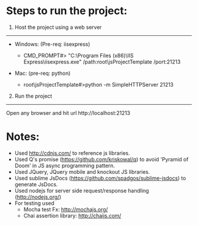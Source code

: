 Steps to run the project:
=========================

1. Host the project using a web server
--------------------------------------
* Windows: (Pre-req: iisexpress)
	* CMD_PROMPT#> "C:\Program Files (x86)\IIS Express\iisexpress.exe" /path:root\jsProjectTemplate /port:21213

* Mac: (pre-req: python)
	* root\jsProjectTemplate#>python -m SimpleHTTPServer 21213

2. Run the project
------------------
Open any browser and hit url http://localhost:21213


Notes:
=====
* Used http://cdnjs.com/ to reference js libraries.
* Used Q's promise (https://github.com/kriskowal/q) to avoid 'Pyramid of Doom' in JS async programming pattern.
* Used JQuery, JQuery mobile and knockout JS libraries.
* Used sublime JsDocs (https://github.com/spadgos/sublime-jsdocs) to generate JsDocs.
* Used nodejs for server side request/response handling (http://nodejs.org/)
* For testing used 
	* Mocha test Fx: http://mochajs.org/
	* Chai assertion library: http://chaijs.com/
